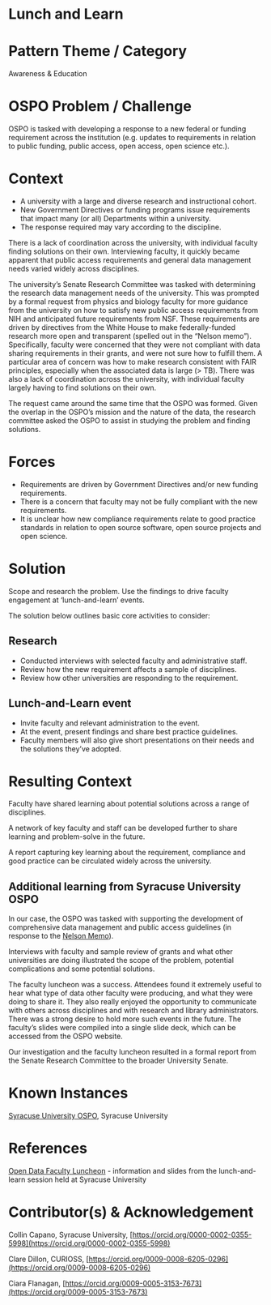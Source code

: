 # Lunch and Learn

# Pattern Theme / Category

Awareness & Education

# OSPO Problem / Challenge

OSPO is tasked with developing a response to a new federal or funding requirement across the institution (e.g. updates to requirements in relation to public funding, public access, open access, open science etc.).

# Context

* A university with a large and diverse research and instructional cohort.
* New Government Directives or funding programs issue requirements that impact many (or all) Departments within a university.   
* The response required may vary according to the discipline.

There is a lack of coordination across the university, with individual faculty finding solutions on their own. Interviewing faculty, it quickly became apparent that public access requirements and general data management needs varied widely across disciplines.

The university’s Senate Research Committee was tasked with determining the research data management needs of the university. This was prompted by a formal request from physics and biology faculty for more guidance from the university on how to satisfy new public access requirements from NIH and anticipated future requirements from NSF. These requirements are driven by directives from the White House to make federally-funded research more open and transparent (spelled out in the “Nelson memo”). Specifically, faculty were concerned that they were not compliant with data sharing requirements in their grants, and were not sure how to fulfill them. A particular area of concern was how to make research consistent with FAIR principles, especially when the associated data is large (\> TB). There was also a lack of coordination across the university, with individual faculty largely having to find solutions on their own. 

The request came around the same time that the OSPO was formed. Given the overlap in the OSPO’s mission and the nature of the data, the research committee asked the OSPO to assist in studying the problem and finding solutions.

# Forces

* Requirements are driven by Government Directives and/or new funding requirements.
* There is a concern that faculty may not be fully compliant with the new requirements.
* It is unclear how new compliance requirements relate to good practice standards in relation to open source software, open source projects and open science.

# Solution

Scope and research the problem. Use the findings to drive faculty engagement at ‘lunch-and-learn’ events.

The solution below outlines basic core activities to consider:

## Research

* Conducted interviews with selected faculty and administrative staff.  
* Review how the new requirement affects a sample of disciplines.  
* Review how other universities are responding to the requirement.

## Lunch-and-Learn event

* Invite faculty and relevant administration to the event.   
* At the event, present findings and share best practice guidelines.  
* Faculty members will also give short presentations on their needs and the solutions they’ve adopted.

# Resulting Context

Faculty have shared learning about potential solutions across a range of disciplines. 

A network of key faculty and staff can be developed further to share learning and problem-solve in the future. 

A report capturing key learning about the requirement, compliance and good practice can be circulated widely across the university.

## Additional learning from Syracuse University OSPO

In our case, the OSPO was tasked with supporting the development of comprehensive data management and public access guidelines (in response to the [Nelson Memo](https://www.whitehouse.gov/wp-content/uploads/2023/01/01-2023-Memorandum_on_Framework_Delivery.pdf)).

Interviews with faculty and sample review of grants and what other universities are doing illustrated the scope of the problem, potential complications and some potential solutions. 

The faculty luncheon was a success. Attendees found it extremely useful to hear what type of data other faculty were producing, and what they were doing to share it. They also really enjoyed the opportunity to communicate with others across disciplines and with research and library administrators. There was a strong desire to hold more such events in the future. The faculty’s slides were compiled into a single slide deck, which can be accessed from the OSPO website.

Our investigation and the faculty luncheon resulted in a formal report from the Senate Research Committee to the broader University Senate.   

# Known Instances

[Syracuse University OSPO](https://opensource.syracuse.edu/), Syracuse University

# References

[Open Data Faculty Luncheon](https://opensource.syracuse.edu/events/open-data-faculty-luncheon/) \- information and slides from the lunch-and-learn session held at Syracuse University

# Contributor(s) & Acknowledgement

Collin Capano, Syracuse University, [https://orcid.org/0000-0002-0355-5998](https://orcid.org/0000-0002-0355-5998)

Clare Dillon, CURIOSS, [https://orcid.org/0009-0008-6205-0296](https://orcid.org/0009-0008-6205-0296)

Ciara Flanagan, [https://orcid.org/0009-0005-3153-7673](https://orcid.org/0009-0005-3153-7673)

